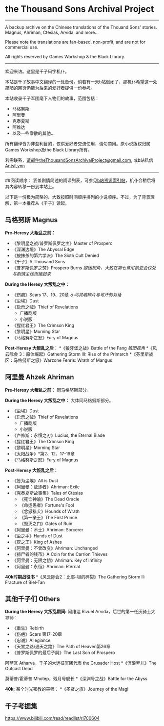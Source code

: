 # the Thousand Sons Archival Project
---
A backup archive on the Chinese translations of the Thouand Sons' stories. Magnus, Ahriman, Ctesias, Arvida, and more...

Please note the translations are fan-based, non-profit, and are not for commercial use. 

All rights reserved by Games Workshop & the Black Library.

---
欢迎来访。这里是千子码字机仆。

本站是千子故事中文翻译的一处备份。倘若有一天b站倒闭了，那机仆希望这一处简陋的网页仍能为后来的爱好者提供一份参考。

本站收录千子军团麾下人物们的故事，范围包括：
- 马格努斯
- 阿里曼
- 克泰夏斯
- 阿维达
- 以及一些零散的其他...

所有翻译皆为非盈利目的，仅供爱好者交流使用，请勿商用。原小说版权归属Games Workshop及the Black Library所有。

若需联系，请邮件theThousandSonsArchivalProject@gmail.com, 或b站私信 [AntsiLynn](https://space.bilibili.com/144045315/)

---
##阅读顺序：
涵盖剧情简述的阅读列表，可参见[b站资源索引帖](https://www.bilibili.com/read/cv22790928)，机仆会稍后将其内容转移一份到本站上。

以下是一份极为简略的、大致按照时间顺序排列的小说顺序。不过，为了背景理解，第一本推荐从《千子》读起。

## 马格努斯 Magnus
**Pre-Heresy 大叛乱之前：**
* 《黎明星之战/普罗斯佩罗之主》Master of Prospero
* 《深渊边境》The Abyssal Edge
* 《被抹杀的第六学派》The Sixth Cult Denied
* 《千子》A Thousand Sons
* 《普罗斯佩罗之焚》Prospero Burns *狼团视角，大致在第七章尼凯亚会议处与剧情主线衔接起来*

**During the Heresy 大叛乱之中：**
* 《伤疤》Scars 17、19、20章 *小马灵魂碎片与可汗的对话*
* 《尘埃》Dust
* 《启示之贼》Thief of Revelations
    * 广播剧版
    * 小说版
* 《猩红君王》The Crimson King
* 《黎明星》Morning Star
* 《马格努斯之怒》Fury of Magnus

**Post-Heresy 大叛乱之后：**
*《狼牙堡之战》Battle of the Fang *狼团视角*
*《风云际会 3：原体崛起》Gathering Storm III: Rise of the Primarch
*《芬里斯战区：马格努斯之怒》Warzone Fenris: Wrath of Mangus

## 阿里曼 Ahzek Ahriman
**Pre-Heresy 大叛乱之前：**
同马格努斯部分。

**During the Heresy 大叛乱之中：**
大体同马格努斯部分。
* 《尘埃》Dust
* 《启示之贼》Thief of Revelations
    * 广播剧版
    * 小说版
* 《卢修斯：永恒之刃》Lucius, the Eternal Blade
* 《猩红君王》The Crimson King
* 《黎明星》Morning Star
* 《太阳战争》*第2、12、17-19章
* 《马格努斯之怒》Fury of Magnus

**Post-Heresy 大叛乱之后：**
* 《皆为尘埃》All is Dust
* 《阿里曼：放逐者》Ahriman: Exile
* 《克泰夏斯故事集》Tales of Ctesias
    * 《死亡神谕》The Dead Oracle
    * 《命运愚者》Fortune's Fool
    * 《忿怒猎犬》Hounds of Wrath
    * 《第一亲王》The First Prince
    * 《毁灭之门》Gates of Ruin
* 《阿里曼：术士》Ahriman: Sorcerer
* 《尘之手》Hands of Dust
* 《灰之王》King of Ashes
* 《阿里曼：不曾改变》Ahriman: Unchanged
* 《掠尸者的钱币》A Coin for the Carrion Thieves
* 《阿里曼：无限之钥》Ahriman: Key of Infinity
* 《阿里曼：永恒》Ahriman: Eternal

**40k时期战役书**
*《风云际会2：比耶-坦的碎裂》The Gathering Storm II: Fracture of Biel-Tan

## 其他千子们 Others
**During the Heresy 大叛乱期间:**
阿维达 Rivuel Arvida，后世的第一任灰骑士大导师：
* 《重生》Rebirth
* 《伤疤》Scars 第17-20章
* 《忠诚》Allegiance
* 《天堂之路/通天之路》The Path of Heaven第26章
* 《普罗斯佩罗的最后子嗣》The Last Son of Prospero

阿萨瓦 Atharva，千子的大远征军团代表 the Crusader Host
*《流浪弃儿》The Outcast Dead

莫蒂普/霍蒂普 Mhotep，残月号舰长
*《深渊号之战》Battle for the Abyss

**40k:**
某个时光密教的巫师：
*《圣贤之旅》Journey of the Magi

## 千子考据集
https://www.bilibili.com/read/readlist/rl700604
